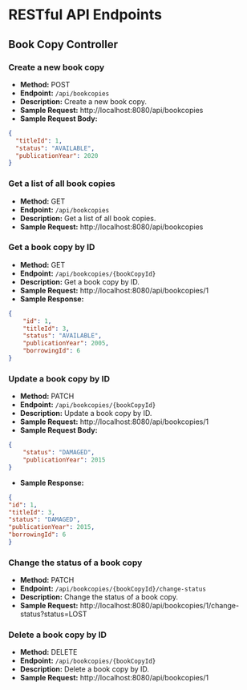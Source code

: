 # RESTful API Endpoints

## Book Copy Controller

### Create a new book copy
- **Method:** POST
- **Endpoint:** `/api/bookcopies`
- **Description:** Create a new book copy.
- **Sample Request:** http://localhost:8080/api/bookcopies
- **Sample Request Body:**
```json
{
  "titleId": 1,
  "status": "AVAILABLE",
  "publicationYear": 2020
}
```

### Get a list of all book copies
- **Method:** GET
- **Endpoint:** `/api/bookcopies`
- **Description:** Get a list of all book copies.
- **Sample Request:** http://localhost:8080/api/bookcopies

### Get a book copy by ID
- **Method:** GET
- **Endpoint:** `/api/bookcopies/{bookCopyId}`
- **Description:** Get a book copy by ID.
- **Sample Request:** http://localhost:8080/api/bookcopies/1
- **Sample Response:**
```json
{
    "id": 1,
    "titleId": 3,
    "status": "AVAILABLE",
    "publicationYear": 2005,
    "borrowingId": 6
}
```

### Update a book copy by ID
- **Method:** PATCH
- **Endpoint:** `/api/bookcopies/{bookCopyId}`
- **Description:** Update a book copy by ID.
- **Sample Request:** http://localhost:8080/api/bookcopies/1
- **Sample Request Body:**
```json
{
    "status": "DAMAGED",
    "publicationYear": 2015
}
```
- **Sample Response:**
```json
{
"id": 1,
"titleId": 3,
"status": "DAMAGED",
"publicationYear": 2015,
"borrowingId": 6
}
```

### Change the status of a book copy
- **Method:** PATCH
- **Endpoint:** `/api/bookcopies/{bookCopyId}/change-status`
- **Description:** Change the status of a book copy.
- **Sample Request:** http://localhost:8080/api/bookcopies/1/change-status?status=LOST

### Delete a book copy by ID
- **Method:** DELETE
- **Endpoint:** `/api/bookcopies/{bookCopyId}`
- **Description:** Delete a book copy by ID.
- **Sample Request:** http://localhost:8080/api/bookcopies/1

